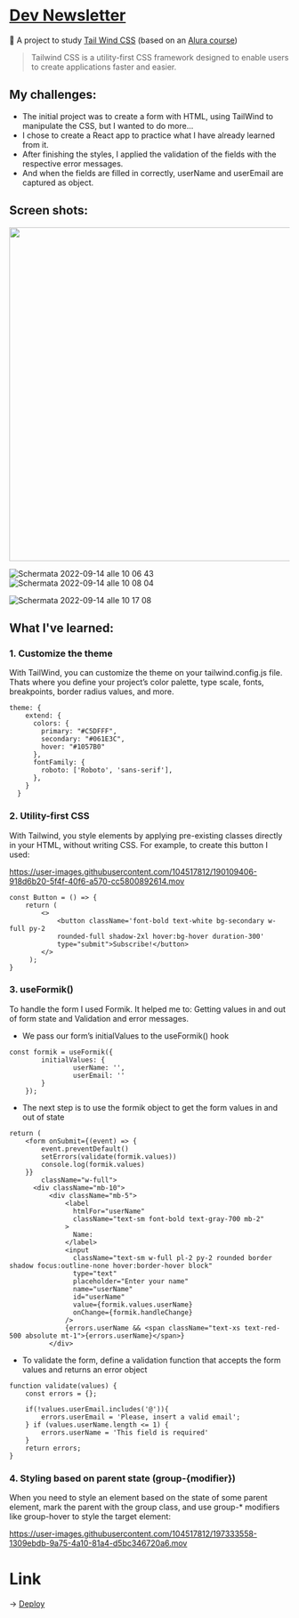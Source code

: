 # [Dev Newsletter](https://dev-caroline-react-tailwind.netlify.app/)

:pushpin: A project to study [Tail Wind CSS](https://tailwindcss.com/) (based on an [Alura course](https://cursos.alura.com.br/course/tailwind-css-estilizando-pagina-classes-utilitarias))

> Tailwind CSS is a utility-first CSS framework designed to enable users to create applications faster and easier.

## My challenges: 
- The initial project was to create a form with HTML, using TailWind to manipulate the CSS, but I wanted to do more...
- I chose to create a React app to practice what I have already learned from it.
- After finishing the styles, I applied the validation of the fields with the respective error messages.
- And when the fields are filled in correctly, userName and userEmail are captured as object.

## Screen shots:
<img width="600" src="https://user-images.githubusercontent.com/104517812/190097830-cd819ba2-4df0-42bf-b554-5618d740e65e.png">

![Schermata 2022-09-14 alle 10 06 43](https://user-images.githubusercontent.com/104517812/190097864-f006164f-e8ec-464e-b612-af729e3ac379.png)
![Schermata 2022-09-14 alle 10 08 04](https://user-images.githubusercontent.com/104517812/190098034-25996053-c636-4355-bde1-4abf41fe4d7a.png)

![Schermata 2022-09-14 alle 10 17 08](https://user-images.githubusercontent.com/104517812/190100758-465906eb-2f8c-4abb-8c3d-6edfe7709dc7.png)

## What I've learned:

### 1. Customize the theme
With TailWind, you can customize the theme on your tailwind.config.js file. Thats where you define your project’s color palette, type scale, fonts, breakpoints, border radius values, and more.
```
theme: {
    extend: {
      colors: {
        primary: "#C5DFFF",
        secondary: "#061E3C",
        hover: "#1057B0"
      },
      fontFamily: {
        roboto: ['Roboto', 'sans-serif'],
      },
    }
  }
```

### 2. Utility-first CSS
With Tailwind, you style elements by applying pre-existing classes directly in your HTML, without writing CSS. For example, to create this button I used:

https://user-images.githubusercontent.com/104517812/190109406-918d6b20-5f4f-40f6-a570-cc5800892614.mov

```
const Button = () => {
    return ( 
        <>
            <button className='font-bold text-white bg-secondary w-full py-2 
            rounded-full shadow-2xl hover:bg-hover duration-300' 
            type="submit">Subscribe!</button>
        </>
     );
}
```


### 3. useFormik()
To handle the form I used Formik. It helped me to: Getting values in and out of form state and Validation and error messages.
- We pass our form’s initialValues to the useFormik() hook
```
const formik = useFormik({
        initialValues: {
                userName: '',
                userEmail: ''
        }
    });
```
- The next step is to use the formik object to get the form values in and out of state
```
return (
    <form onSubmit={(event) => {
        event.preventDefault()
        setErrors(validate(formik.values))
        console.log(formik.values)
    }} 
        className="w-full">
      <div className="mb-10">
          <div className="mb-5">
              <label
                htmlFor="userName"
                className="text-sm font-bold text-gray-700 mb-2"
              >
                Name:
              </label>
              <input
                className="text-sm w-full pl-2 py-2 rounded border shadow focus:outline-none hover:border-hover block"
                type="text"
                placeholder="Enter your name"
                name="userName"
                id="userName"
                value={formik.values.userName}
                onChange={formik.handleChange}
              />
              {errors.userName && <span className="text-xs text-red-500 absolute mt-1">{errors.userName}</span>} 
          </div>
```
- To validate the form, define a validation function that accepts the form values and returns an error object
```
function validate(values) {
    const errors = {};

    if(!values.userEmail.includes('@')){
        errors.userEmail = 'Please, insert a valid email';
    } if (values.userName.length <= 1) {
        errors.userName = 'This field is required'
    }
    return errors;
}
```

### 4. Styling based on parent state (group-{modifier})
When you need to style an element based on the state of some parent element, mark the parent with the group class, and use group-* modifiers like group-hover to style the target element:


https://user-images.githubusercontent.com/104517812/197333558-1309ebdb-9a75-4a10-81a4-d5bc346720a6.mov


# Link
-> [Deploy](https://dev-caroline-react-tailwind.netlify.app/)

